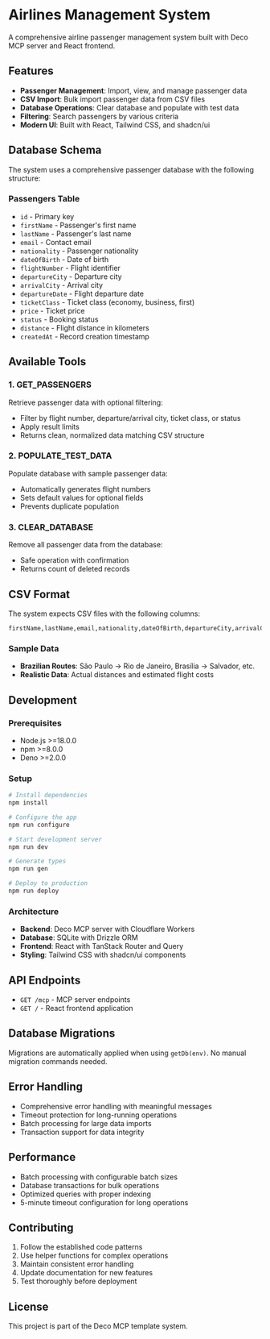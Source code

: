 # Airlines Management System

A comprehensive airline passenger management system built with Deco MCP server and React frontend.

## Features

- **Passenger Management**: Import, view, and manage passenger data
- **CSV Import**: Bulk import passenger data from CSV files
- **Database Operations**: Clear database and populate with test data
- **Filtering**: Search passengers by various criteria
- **Modern UI**: Built with React, Tailwind CSS, and shadcn/ui

## Database Schema

The system uses a comprehensive passenger database with the following structure:

### Passengers Table
- `id` - Primary key
- `firstName` - Passenger's first name
- `lastName` - Passenger's last name
- `email` - Contact email
- `nationality` - Passenger nationality
- `dateOfBirth` - Date of birth
- `flightNumber` - Flight identifier
- `departureCity` - Departure city
- `arrivalCity` - Arrival city
- `departureDate` - Flight departure date
- `ticketClass` - Ticket class (economy, business, first)
- `price` - Ticket price
- `status` - Booking status
- `distance` - Flight distance in kilometers
- `createdAt` - Record creation timestamp

## Available Tools

### 1. GET_PASSENGERS
Retrieve passenger data with optional filtering:
- Filter by flight number, departure/arrival city, ticket class, or status
- Apply result limits
- Returns clean, normalized data matching CSV structure

### 2. POPULATE_TEST_DATA
Populate database with sample passenger data:
- Automatically generates flight numbers
- Sets default values for optional fields
- Prevents duplicate population

### 3. CLEAR_DATABASE
Remove all passenger data from the database:
- Safe operation with confirmation
- Returns count of deleted records

## CSV Format

The system expects CSV files with the following columns:
```csv
firstName,lastName,email,nationality,dateOfBirth,departureCity,arrivalCity,departureDate,distance,flightCost
```

### Sample Data
- **Brazilian Routes**: São Paulo → Rio de Janeiro, Brasília → Salvador, etc.
- **Realistic Data**: Actual distances and estimated flight costs

## Development

### Prerequisites
- Node.js >=18.0.0
- npm >=8.0.0
- Deno >=2.0.0

### Setup
```bash
# Install dependencies
npm install

# Configure the app
npm run configure

# Start development server
npm run dev

# Generate types
npm run gen

# Deploy to production
npm run deploy
```

### Architecture
- **Backend**: Deco MCP server with Cloudflare Workers
- **Database**: SQLite with Drizzle ORM
- **Frontend**: React with TanStack Router and Query
- **Styling**: Tailwind CSS with shadcn/ui components

## API Endpoints

- `GET /mcp` - MCP server endpoints
- `GET /` - React frontend application

## Database Migrations

Migrations are automatically applied when using `getDb(env)`. No manual migration commands needed.

## Error Handling

- Comprehensive error handling with meaningful messages
- Timeout protection for long-running operations
- Batch processing for large data imports
- Transaction support for data integrity

## Performance

- Batch processing with configurable batch sizes
- Database transactions for bulk operations
- Optimized queries with proper indexing
- 5-minute timeout configuration for long operations

## Contributing

1. Follow the established code patterns
2. Use helper functions for complex operations
3. Maintain consistent error handling
4. Update documentation for new features
5. Test thoroughly before deployment

## License

This project is part of the Deco MCP template system.